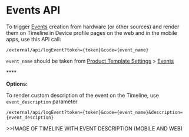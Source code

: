# Events API

To trigger [Events](../product/product-template-settings/events/) creation from hardware \(or other sources\) and render them on Timeline in Device profile pages on the web and in the mobile apps, use this API call:

```text
/external/api/logEvent?token={token}&code={event_name}
```

`event_name` should be taken from [Product Template Settings](../product/product-template-settings/) &gt; [Events](../product/product-template-settings/events/)

\*\*\*\*

**Options:** 

To render custom description of the event on the Timeline, use `event_description` parameter

`/external/api/logEvent?token={token}&code={event_name}&description={event_desciption}`



&gt;&gt;IMAGE OF TIMELINE WITH EVENT DESCRIPTION \(MOBILE AND WEB\)

